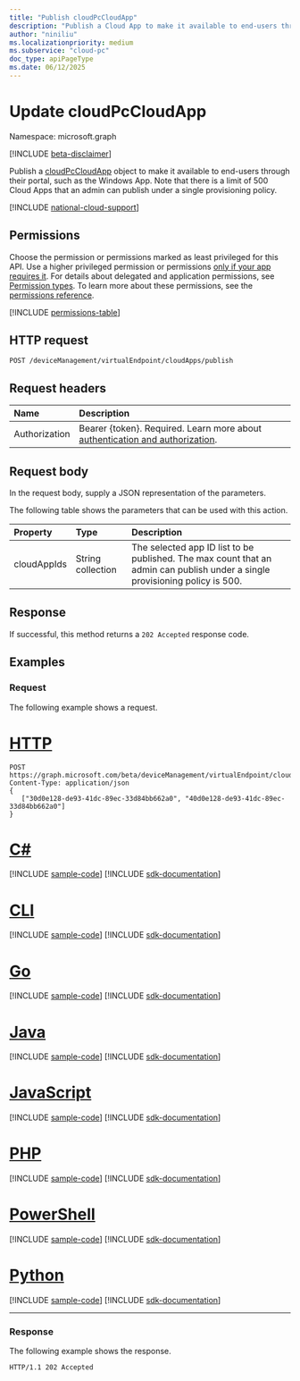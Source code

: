 ```yaml
---
title: "Publish cloudPcCloudApp"
description: "Publish a Cloud App to make it available to end-users through their portal, such as the Windows App. Note that there is a limit of 500 Cloud Apps that an admin can publish under a single provisioning policy."
author: "niniliu"
ms.localizationpriority: medium
ms.subservice: "cloud-pc"
doc_type: apiPageType
ms.date: 06/12/2025
---
```


# Update cloudPcCloudApp

Namespace: microsoft.graph

[!INCLUDE [beta-disclaimer](../../includes/beta-disclaimer.md)]

Publish a [cloudPcCloudApp](../resources/cloudpccloudapp.md) object to make it available to end-users through their portal, such as the Windows App. Note that there is a limit of 500 Cloud Apps that an admin can publish under a single provisioning policy.

[!INCLUDE [national-cloud-support](../../includes/global-us.md)]

## Permissions

Choose the permission or permissions marked as least privileged for this API. Use a higher privileged permission or permissions [only if your app requires it](/graph/permissions-overview#best-practices-for-using-microsoft-graph-permissions). For details about delegated and application permissions, see [Permission types](/graph/permissions-overview#permission-types). To learn more about these permissions, see the [permissions reference](/graph/permissions-reference).

<!-- { "blockType": "permissions", "name": "cloudpccloudapp_publish" } -->
[!INCLUDE [permissions-table](../includes/permissions/cloudpccloudapp-publish-permissions.md)]

## HTTP request

<!-- {
  "blockType": "ignored"
}
-->

``` http
POST /deviceManagement/virtualEndpoint/cloudApps/publish
```

## Request headers

| Name          | Description               |
| :------------ | :------------------------ |
|Authorization|Bearer {token}. Required. Learn more about [authentication and authorization](/graph/auth/auth-concepts).|

## Request body

In the request body, supply a JSON representation of the parameters.

The following table shows the parameters that can be used with this action.

|Property|Type|Description|
|:---|:---|:---|
|cloudAppIds|String collection|The selected app ID list to be published. The max count that an admin can publish under a single provisioning policy is 500.|

## Response

If successful, this method returns a `202 Accepted` response code.

## Examples

### Request

The following example shows a request.

# [HTTP](#tab/http)
<!-- {
  "blockType": "request",
  "name": "publish_cloudpccloudapp"
}
-->
``` http
POST https://graph.microsoft.com/beta/deviceManagement/virtualEndpoint/cloudApps/publish
Content-Type: application/json
{
   ["30d0e128-de93-41dc-89ec-33d84bb662a0", "40d0e128-de93-41dc-89ec-33d84bb662a0"]
}
```

# [C#](#tab/csharp)
[!INCLUDE [sample-code](../includes/snippets/csharp/publish-cloudpccloudapp-csharp-snippets.md)]
[!INCLUDE [sdk-documentation](../includes/snippets/snippets-sdk-documentation-link.md)]

# [CLI](#tab/cli)
[!INCLUDE [sample-code](../includes/snippets/cli/publish-cloudpccloudapp-cli-snippets.md)]
[!INCLUDE [sdk-documentation](../includes/snippets/snippets-sdk-documentation-link.md)]

# [Go](#tab/go)
[!INCLUDE [sample-code](../includes/snippets/go/publish-cloudpccloudapp-go-snippets.md)]
[!INCLUDE [sdk-documentation](../includes/snippets/snippets-sdk-documentation-link.md)]

# [Java](#tab/java)
[!INCLUDE [sample-code](../includes/snippets/java/publish-cloudpccloudapp-java-snippets.md)]
[!INCLUDE [sdk-documentation](../includes/snippets/snippets-sdk-documentation-link.md)]

# [JavaScript](#tab/javascript)
[!INCLUDE [sample-code](../includes/snippets/javascript/publish-cloudpccloudapp-javascript-snippets.md)]
[!INCLUDE [sdk-documentation](../includes/snippets/snippets-sdk-documentation-link.md)]

# [PHP](#tab/php)
[!INCLUDE [sample-code](../includes/snippets/php/publish-cloudpccloudapp-php-snippets.md)]
[!INCLUDE [sdk-documentation](../includes/snippets/snippets-sdk-documentation-link.md)]

# [PowerShell](#tab/powershell)
[!INCLUDE [sample-code](../includes/snippets/powershell/publish-cloudpccloudapp-powershell-snippets.md)]
[!INCLUDE [sdk-documentation](../includes/snippets/snippets-sdk-documentation-link.md)]

# [Python](#tab/python)
[!INCLUDE [sample-code](../includes/snippets/python/publish-cloudpccloudapp-python-snippets.md)]
[!INCLUDE [sdk-documentation](../includes/snippets/snippets-sdk-documentation-link.md)]

---

### Response

The following example shows the response.

<!-- {
  "blockType": "response",
  "truncated": true
}
-->
``` http
HTTP/1.1 202 Accepted
```
